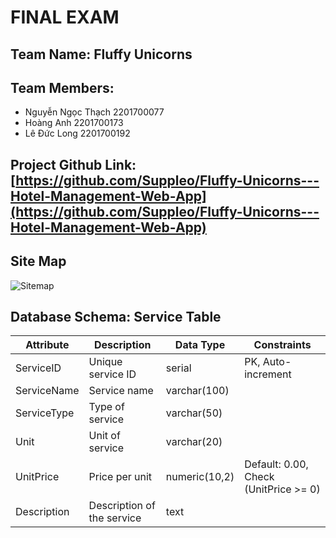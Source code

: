 # FINAL EXAM

## Team Name: Fluffy Unicorns

## Team Members:

- Nguyễn Ngọc Thạch 2201700077
- Hoàng Anh 2201700173
- Lê Đức Long 2201700192

## Project Github Link: [https://github.com/Suppleo/Fluffy-Unicorns---Hotel-Management-Web-App](https://github.com/Suppleo/Fluffy-Unicorns---Hotel-Management-Web-App)

## Site Map
![Sitemap](https://github.com/user-attachments/assets/0e74964b-271a-4f31-ab37-c1785f8f3201)

## Database Schema: Service Table

| Attribute     | Description             | Data Type       | Constraints                             |
|---------------|-------------------------|-----------------|-----------------------------------------|
| ServiceID     | Unique service ID       | serial          | PK, Auto-increment                      |
| ServiceName   | Service name            | varchar(100)    |                                         |
| ServiceType   | Type of service         | varchar(50)     |                                         |
| Unit          | Unit of service         | varchar(20)     |                                         |
| UnitPrice     | Price per unit          | numeric(10,2)   | Default: 0.00, Check (UnitPrice >= 0)   |
| Description   | Description of the service | text          |
